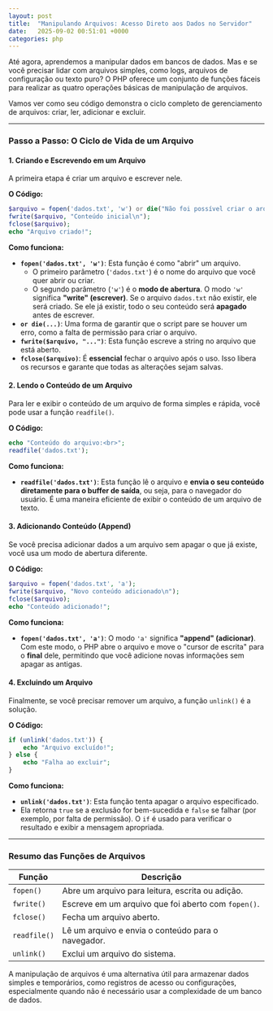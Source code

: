 ```yaml
---
layout: post
title:  "Manipulando Arquivos: Acesso Direto aos Dados no Servidor"
date:   2025-09-02 00:51:01 +0000
categories: php
---
```


Até agora, aprendemos a manipular dados em bancos de dados. Mas e se você precisar lidar com arquivos simples, como logs, arquivos de configuração ou texto puro? O PHP oferece um conjunto de funções fáceis para realizar as quatro operações básicas de manipulação de arquivos.

Vamos ver como seu código demonstra o ciclo completo de gerenciamento de arquivos: criar, ler, adicionar e excluir.

-----

### Passo a Passo: O Ciclo de Vida de um Arquivo

#### 1\. Criando e Escrevendo em um Arquivo

A primeira etapa é criar um arquivo e escrever nele.

**O Código:**

```php
$arquivo = fopen('dados.txt', 'w') or die("Não foi possível criar o arquivo!");
fwrite($arquivo, "Conteúdo inicial\n");
fclose($arquivo);
echo "Arquivo criado!";
```

**Como funciona:**

  * **`fopen('dados.txt', 'w')`**: Esta função é como "abrir" um arquivo.
      * O primeiro parâmetro (`'dados.txt'`) é o nome do arquivo que você quer abrir ou criar.
      * O segundo parâmetro (`'w'`) é o **modo de abertura**. O modo `'w'` significa **"write" (escrever)**. Se o arquivo `dados.txt` não existir, ele será criado. Se ele já existir, todo o seu conteúdo será **apagado** antes de escrever.
  * **`or die(...)`**: Uma forma de garantir que o script pare se houver um erro, como a falta de permissão para criar o arquivo.
  * **`fwrite($arquivo, "...")`**: Esta função escreve a string no arquivo que está aberto.
  * **`fclose($arquivo)`**: É **essencial** fechar o arquivo após o uso. Isso libera os recursos e garante que todas as alterações sejam salvas.

#### 2\. Lendo o Conteúdo de um Arquivo

Para ler e exibir o conteúdo de um arquivo de forma simples e rápida, você pode usar a função `readfile()`.

**O Código:**

```php
echo "Conteúdo do arquivo:<br>";
readfile('dados.txt');
```

**Como funciona:**

  * **`readfile('dados.txt')`**: Esta função lê o arquivo e **envia o seu conteúdo diretamente para o buffer de saída**, ou seja, para o navegador do usuário. É uma maneira eficiente de exibir o conteúdo de um arquivo de texto.

#### 3\. Adicionando Conteúdo (Append)

Se você precisa adicionar dados a um arquivo sem apagar o que já existe, você usa um modo de abertura diferente.

**O Código:**

```php
$arquivo = fopen('dados.txt', 'a');
fwrite($arquivo, "Novo conteúdo adicionado\n");
fclose($arquivo);
echo "Conteúdo adicionado!";
```

**Como funciona:**

  * **`fopen('dados.txt', 'a')`**: O modo `'a'` significa **"append" (adicionar)**. Com este modo, o PHP abre o arquivo e move o "cursor de escrita" para o **final** dele, permitindo que você adicione novas informações sem apagar as antigas.

#### 4\. Excluindo um Arquivo

Finalmente, se você precisar remover um arquivo, a função `unlink()` é a solução.

**O Código:**

```php
if (unlink('dados.txt')) {
    echo "Arquivo excluído!";
} else {
    echo "Falha ao excluir";
}
```

**Como funciona:**

  * **`unlink('dados.txt')`**: Esta função tenta apagar o arquivo especificado.
  * Ela retorna `true` se a exclusão for bem-sucedida e `false` se falhar (por exemplo, por falta de permissão). O `if` é usado para verificar o resultado e exibir a mensagem apropriada.

-----

### Resumo das Funções de Arquivos

| Função          | Descrição                                                                      |
| --------------- | ------------------------------------------------------------------------------ |
| `fopen()`       | Abre um arquivo para leitura, escrita ou adição.                               |
| `fwrite()`      | Escreve em um arquivo que foi aberto com `fopen()`.                            |
| `fclose()`      | Fecha um arquivo aberto.                                                       |
| `readfile()`    | Lê um arquivo e envia o conteúdo para o navegador.                             |
| `unlink()`      | Exclui um arquivo do sistema.                                                  |

A manipulação de arquivos é uma alternativa útil para armazenar dados simples e temporários, como registros de acesso ou configurações, especialmente quando não é necessário usar a complexidade de um banco de dados.